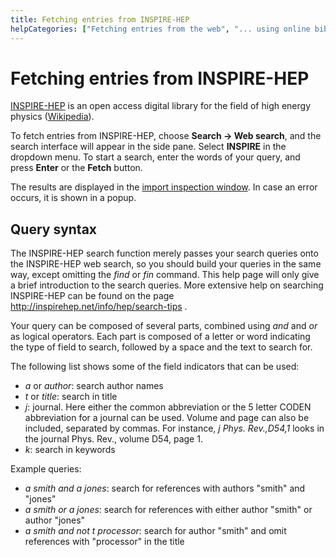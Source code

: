 ```yaml
---
title: Fetching entries from INSPIRE-HEP
helpCategories: ["Fetching entries from the web", "... using online bibliographic database"]
---
```


# Fetching entries from INSPIRE-HEP

[INSPIRE-HEP](https://inspirehep.net/?ln=en) is an open access digital library for the field of high energy physics ([Wikipedia](https://en.wikipedia.org/wiki/INSPIRE-HEP)).

To fetch entries from INSPIRE-HEP, choose **Search -&gt; Web search**, and the search interface will appear in the side pane. Select **INSPIRE** in the dropdown menu. To start a search, enter the words of your query, and press **Enter** or the **Fetch** button.

The results are displayed in the [import inspection window](ImportInspectionDialog).
In case an error occurs, it is shown in a popup.

## Query syntax

The INSPIRE-HEP search function merely passes your search queries onto the INSPIRE-HEP web search, so you should build your queries in the same way, except omitting the *find* or *fin* command. This help page will only give a brief introduction to the search queries. More extensive help on searching INSPIRE-HEP can be found on the page http://inspirehep.net/info/hep/search-tips .

Your query can be composed of several parts, combined using *and* and *or* as logical operators. Each part is composed of a letter or word indicating the type of field to search, followed by a space and the text to search for.

The following list shows some of the field indicators that can be used:

-   *a* or *author*: search author names
-   *t* or *title*: search in title
-   *j*: journal. Here either the common abbreviation or the 5 letter CODEN abbreviation for a journal can be used. Volume and page can also be included, separated by commas. For instance, *j Phys. Rev.,D54,1* looks in the journal Phys. Rev., volume D54, page 1.
-   *k*: search in keywords

Example queries:

-   *a smith and a jones*: search for references with authors "smith" and "jones"
-   *a smith or a jones*: search for references with either author "smith" or author "jones"
-   *a smith and not t processor*: search for author "smith" and omit references with "processor" in the title
